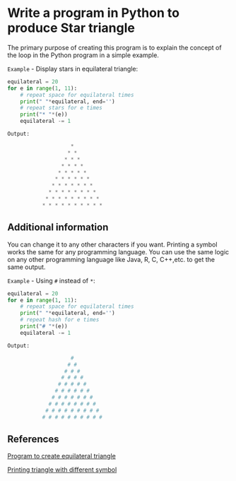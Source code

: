 # Write a program in Python to produce Star triangle

The primary purpose of creating this program is to explain the concept of the loop in the Python program in a simple example.

`Example` - Display stars in equilateral triangle:

```python
equilateral = 20
for e in range(1, 11):
    # repeat space for equilateral times
    print(" "*equilateral, end='')
    # repeat stars for e times 
    print("* "*(e))
    equilateral -= 1
```

`Output:`

```python
                    * 
                   * * 
                  * * * 
                 * * * * 
                * * * * * 
               * * * * * * 
              * * * * * * * 
             * * * * * * * * 
            * * * * * * * * * 
           * * * * * * * * * * 
```

## Additional information

You can change it to any other characters if you want. Printing a symbol works the same for any programming language. You can use the same logic on any other programming language like Java, R, C, C++,etc. to get the same output.

`Example` - Using `#` instead of `*`:

```python
equilateral = 20
for e in range(1, 11):
    # repeat space for equilateral times
    print(" "*equilateral, end='')
    # repeat hash for e times 
    print("# "*(e))
    equilateral -= 1
```

`Output:`

```python
                    # 
                   # # 
                  # # # 
                 # # # # 
                # # # # # 
               # # # # # # 
              # # # # # # # 
             # # # # # # # # 
            # # # # # # # # # 
           # # # # # # # # # # 
```

## References

[Program to create equilateral triangle](https://www.w3schools.in/python-programs/python-program-to-creating-an-equilateral-triangle-pyramid-pattern/)

[Printing triangle with different symbol](https://www.codevscolor.com/python-print-triangle-star)
